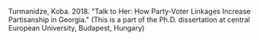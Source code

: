 Turmanidze, Koba. 2018. "Talk to Her: How Party-Voter Linkages Increase Partisanship in Georgia."
(This is a part of the Ph.D. dissertation at central European University, Budapest, Hungary)
